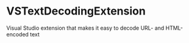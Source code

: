 VSTextDecodingExtension
=======================

Visual Studio extension that makes it easy to decode URL- and HTML-encoded text
